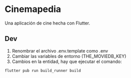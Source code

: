 # Cinemapedia

Una aplicación de cine hecha con Flutter.


## Dev
1. Renombrar el archivo .env.template como .env
2. Cambiar las variables de entorno (THE_MOVIEDB_KEY)
3. Cambios en la entidad, hay que ejecutar el comando:
```
flutter pub run build_runner build
```
